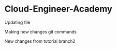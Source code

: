 # Cloud-Engineer-Academy
Updating file

Making new changes git commands

New changes from tutorial branch2